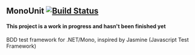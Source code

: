 ## MonoUnit [![Build Status](https://travis-ci.org/madjam002/monounit.png)](https://travis-ci.org/madjam002/monounit)
#### This project is a work in progress and hasn't been finished yet

BDD test framework for .NET/Mono, inspired by Jasmine (Javascript Test Framework)
